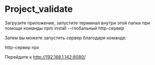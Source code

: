 # Project_validate

Загрузите приложение, запустите терминал внутри этой папки при помощи команды npm install --глобальный http-сервер

Затем вы можете запустить сервер благодаря команде:

http-сервер npx

Перейдите к http://192.168.1.142:8080/
